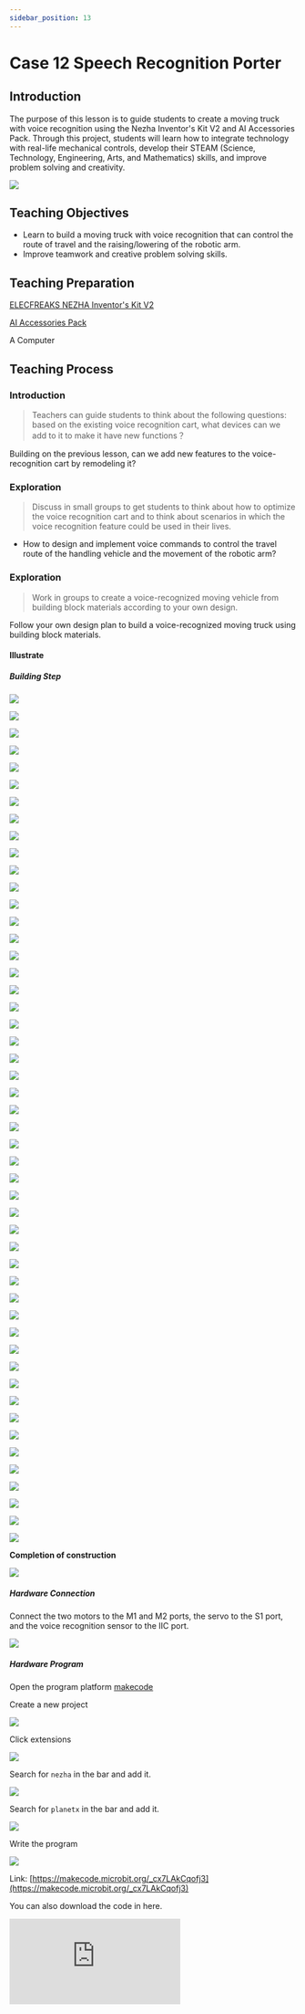 ```yaml
---
sidebar_position: 13
---
```


# Case 12 Speech Recognition Porter


## Introduction

The purpose of this lesson is to guide students to create a moving truck with voice recognition using the Nezha Inventor's Kit V2 and AI Accessories Pack. Through this project, students will learn how to integrate technology with real-life mechanical controls, develop their STEAM (Science, Technology, Engineering, Arts, and Mathematics) skills, and improve problem solving and creativity.

![](./images/ai-accessories-pack-case-12-01.png)

## Teaching Objectives

- Learn to build a moving truck with voice recognition that can control the route of travel and the raising/lowering of the robotic arm.
- Improve teamwork and creative problem solving skills.

## Teaching Preparation

[ELECFREAKS NEZHA Inventor's Kit V2](https://www.elecfreaks.com/nezha-inventor-s-kit-v2-for-micro-bit.html)

[AI Accessories Pack](https://www.elecfreaks.com/nezha-inventor-s-kit-v2-for-micro-bit.html)

A Computer

## Teaching Process

### Introduction

>Teachers can guide students to think about the following questions: based on the existing voice recognition cart, what devices can we add to it to make it have new functions？

Building on the previous lesson, can we add new features to the voice-recognition cart by remodeling it?

### Exploration

>Discuss in small groups to get students to think about how to optimize the voice recognition cart and to think about scenarios in which the voice recognition feature could be used in their lives.

- How to design and implement voice commands to control the travel route of the handling vehicle and the movement of the robotic arm?

### Exploration

>Work in groups to create a voice-recognized moving vehicle from building block materials according to your own design.

Follow your own design plan to build a voice-recognized moving truck using building block materials.

#### Illustrate

##### Building Step


![](./images/ai-accessories-pack-step-12-01.png)

![](./images/ai-accessories-pack-step-12-02.png)

![](./images/ai-accessories-pack-step-12-03.png)

![](./images/ai-accessories-pack-step-12-04.png)

![](./images/ai-accessories-pack-step-12-05.png)

![](./images/ai-accessories-pack-step-12-06.png)

![](./images/ai-accessories-pack-step-12-07.png)

![](./images/ai-accessories-pack-step-12-08.png)

![](./images/ai-accessories-pack-step-12-09.png)

![](./images/ai-accessories-pack-step-12-10.png)

![](./images/ai-accessories-pack-step-12-11.png)

![](./images/ai-accessories-pack-step-12-12.png)

![](./images/ai-accessories-pack-step-12-13.png)

![](./images/ai-accessories-pack-step-12-14.png)

![](./images/ai-accessories-pack-step-12-15.png)

![](./images/ai-accessories-pack-step-12-16.png)

![](./images/ai-accessories-pack-step-12-17.png)

![](./images/ai-accessories-pack-step-12-18.png)

![](./images/ai-accessories-pack-step-12-19.png)

![](./images/ai-accessories-pack-step-12-20.png)

![](./images/ai-accessories-pack-step-12-21.png)

![](./images/ai-accessories-pack-step-12-22.png)

![](./images/ai-accessories-pack-step-12-23.png)

![](./images/ai-accessories-pack-step-12-24.png)

![](./images/ai-accessories-pack-step-12-25.png)

![](./images/ai-accessories-pack-step-12-26.png)

![](./images/ai-accessories-pack-step-12-27.png)

![](./images/ai-accessories-pack-step-12-28.png)

![](./images/ai-accessories-pack-step-12-29.png)

![](./images/ai-accessories-pack-step-12-30.png)

![](./images/ai-accessories-pack-step-12-31.png)

![](./images/ai-accessories-pack-step-12-32.png)

![](./images/ai-accessories-pack-step-12-33.png)

![](./images/ai-accessories-pack-step-12-34.png)

![](./images/ai-accessories-pack-step-12-35.png)

![](./images/ai-accessories-pack-step-12-36.png)

![](./images/ai-accessories-pack-step-12-37.png)

![](./images/ai-accessories-pack-step-12-38.png)

![](./images/ai-accessories-pack-step-12-39.png)

![](./images/ai-accessories-pack-step-12-40.png)

![](./images/ai-accessories-pack-step-12-41.png)

![](./images/ai-accessories-pack-step-12-42.png)

![](./images/ai-accessories-pack-step-12-43.png)

![](./images/ai-accessories-pack-step-12-44.png)

![](./images/ai-accessories-pack-step-12-45.png)

![](./images/ai-accessories-pack-step-12-46.png)

![](./images/ai-accessories-pack-step-12-47.png)

![](./images/ai-accessories-pack-step-12-48.png)

![](./images/ai-accessories-pack-step-12-49.png)

![](./images/ai-accessories-pack-step-12-50.png)

**Completion of construction**

![](./images/ai-accessories-pack-case-01-01.png)

##### Hardware Connection

Connect the two motors to the M1 and M2 ports, the servo to the S1 port, and the voice recognition sensor to the IIC port.

 ![](./images/ai-accessories-pack-case-12-02.png)

##### Hardware Program

Open the program platform [makecode](https://makecode.microbit.org/#)

Create a new project

![](./images/ai-accessories-pack-case-01-03.png)

Click extensions

![](./images/ai-accessories-pack-case-01-04.png)

Search for `nezha` in the bar and add it.

![](./images/ai-accessories-pack-case-01-06.png)

Search for  `planetx` in the bar and add it.

![](./images/ai-accessories-pack-case-01-07.png)

Write the program

![](./images/ai-accessories-pack-case-12-08.png)


Link: [https://makecode.microbit.org/_cx7LAkCqofj3](https://makecode.microbit.org/_cx7LAkCqofj3)

You can also download the code in here.

<div
    style={{
        position: 'relative',
        paddingBottom: '60%',
        overflow: 'hidden',
    }}
>
    <iframe
        src="https://makecode.microbit.org/_cx7LAkCqofj3"
        frameborder="0"
        sandbox="allow-popups allow-forms allow-scripts allow-same-origin"
        style={{
            position: 'absolute',
            width: '100%',
            height: '100%',
        }}
    />
</div>


### Teamwork and Presentation

Students are divided into small groups and work together to create and program cases.

Students are encouraged to cooperate, communicate and share their experiences with each other.

Each group has the opportunity to present the cases they have produced to the other groups.

#### Sample case effect

By using your voice, you can control the route of the cart and control it to raise or lower the robotic arm.

![](./images/ai-accessories-pack-case-12.gif)

### Reflection

>Share in groups so that students in each group can share their production process and insights, summarize the problems and solutions they encountered, and evaluate their strengths and weaknesses.


### Expanding Knowledge

*** Practical life applications of speech recognition technology ***

Speech recognition technology has a wide range of practical applications in life and has become an important tool in many fields. Here are some common practical applications:

Intelligent Assistant: Speech recognition technology is used to create intelligent assistants such as Apple's Siri, Amazon's Alexa, Google's Google Assistant, and so on. These assistants are able to answer questions and perform tasks such as setting reminders, checking the weather, playing music, etc., all using only voice commands.

Automotive systems: Many modern cars are equipped with voice recognition technology that allows drivers to use their voice to control navigation, phone calls, music playback, and other functions, thus improving driving safety.

Medical Records: In the medical field, doctors and nurses can use voice recognition to record patient information, charts, and prescriptions to improve efficiency.

Customer Service: Speech recognition is used to automate customer service, such as through automated voice response (IVR) systems, which allow customers to use their voice to interact with a company or organization, to look up information or to deal with problems.

Speech Translation: Speech recognition technology is also used in speech translation applications, allowing people to perform real-time language translation, which facilitates cross-language communication.

Disability Assistance: Speech recognition is an important aid for people with visual or physical impairments. They can use speech recognition to control computers, browse the Internet, send emails and more.

Voice search: on smartphones and smart speakers, users can use voice search to find information, stores, restaurants, etc. without having to manually type.

Education: In education, speech recognition technology can be used to aid learning by helping students improve their reading and spelling skills, as well as understand and express verbal language.

Security: Speech recognition can be used for authentication and secure access, such as unlocking a cell phone or computer by voice to enhance security.

Entertainment and gaming: Speech recognition is also used in the entertainment and gaming sector, where players can use voice commands to control game characters or perform actions.

Overall, speech recognition technology has had a profound impact on our daily lives, making interactions with computers and devices more natural and convenient, improving efficiency and accessibility, and opening up many possibilities for new application areas. As the technology continues to advance, we can expect to see more innovative speech recognition applications.

